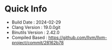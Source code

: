 # Quick Info
* Build Date : 2024-02-29
* Clang Version : 19.0.0git
* Binutils Version : 2.42.0
* Compiled Based : https://github.com/llvm/llvm-project/commit/28162b78
